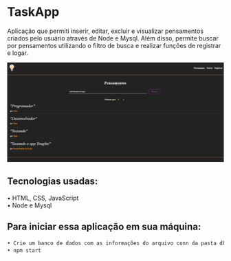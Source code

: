 # TaskApp
Aplicação que permiti inserir, editar, excluir e visualizar pensamentos criados pelo usuário através de Node e Mysql. 
Além disso, permite buscar por pensamentos utilizando o filtro de busca e realizar funções de registrar e logar.

![index](https://github.com/BRMicael/App-de-pensamentos/blob/main/screenshots/home.png)<br>

<h2>Tecnologias usadas:</h2>
• HTML, CSS, JavaScript <br>
• Node e Mysql<br>



<h2> Para iniciar essa aplicação em sua máquina: </h2>

```bash
• Crie um banco de dados com as informações do arquivo conn da pasta db
• npm start
```
